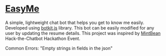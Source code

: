 # [EasyMe](https://easy-me.herokuapp.com/#)

A simple, lightweight chat bot that helps you get to know me easily.  Developed using [botkit.js](https://botkit.ai/) library.  This bot can be easily modified for any user by updating the resume details.  This project was inspired by [MintBean](https://www.mintbean.io/) Hack-the-Chatbot Hackathon Event.

Common Errors: "Empty strings in fields in the json"
